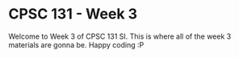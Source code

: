 # CPSC 131 - Week 3
Welcome to Week 3 of CPSC 131 SI. This is where all of the week 3 materials are gonna be. Happy coding :P
